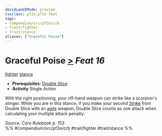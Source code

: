 ```yaml
---
obsidianUIMode: preview
cssclass: pf2e,pf2e-feat
tags:
- compendium/src/pf2e/crb
- trait/fighter
- trait/stance
aliases: ["Graceful Poise"]
---
```

# Graceful Poise  [>](/rules/core-rulebook/chapter-9-playing-the-game.md#Actions "Single Action") *Feat 16*  
[fighter](/rules/traits/fighter.md)  [stance](/rules/traits/stance.md)  

- **Prerequisites**: [Double Slice](/compendium/feats/double-slice.md)
- **Activity** Single Action

With the right positioning, your off-hand weapon can strike like a scorpion's stinger. While you are in this stance, if you make your second [Strike](/rules/actions/strike.md) from Double Slice with an [agile](/rules/traits/agile.md) weapon, Double Slice counts as one attack when calculating your multiple attack penalty.

*Source: Core Rulebook p. 153*  
%% #compendium/src/pf2e/crb #trait/fighter #trait/stance %%